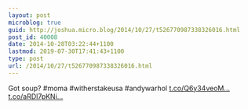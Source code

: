 ```yaml
---
layout: post
microblog: true
guid: http://joshua.micro.blog/2014/10/27/t526770987338326016.html
post_id: 40008
date: 2014-10-28T03:22:44+1100
lastmod: 2019-07-30T17:41:43+1100
type: post
url: /2014/10/27/t526770987338326016.html
---
```

Got soup? #moma #witherstakeusa #andywarhol [t.co/Q6y34veoM...](http://t.co/Q6y34veoMk) [t.co/aRDl7pKNi...](http://t.co/aRDl7pKNip)

